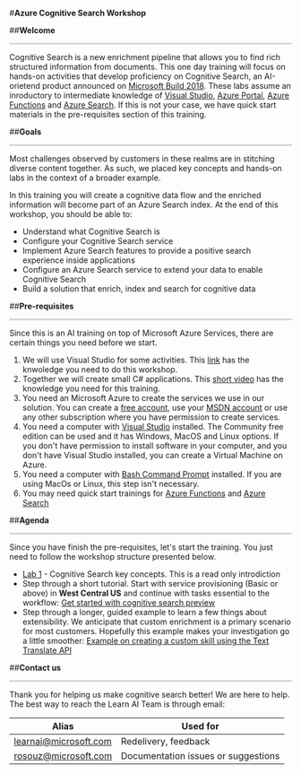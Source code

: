#**Azure Cognitive Search Workshop** 

##**Welcome**
<p style="border-bottom: 3px solid lightgrey;"></p>

Cognitive Search 
is a new enrichment pipeline that allows you to find rich structured information from documents. This one day training will focus on hands-on activities that develop proficiency on Cognitive Search, an AI-orietend product announced on [Microsoft Build 2018](https://www.microsoft.com/en-us/build). These labs assume an inroductory to intermediate knowledge of [Visual Studio](https://www.visualstudio.com/vs/community/), [Azure Portal](https://portal.azure.com), [Azure Functions](https://azure.microsoft.com/en-us/services/functions/) and [Azure Search](https://azure.microsoft.com/en-us/services/search/). If this is not your case, we have quick start materials in the pre-requisites section of this training.

##**Goals**
<p style="border-bottom: 3px solid lightgrey;"></p>

Most challenges observed by customers in these realms are in stitching diverse content together. As such, we placed key concepts and hands-on labs in the context of a broader example.

In this training you will create a cognitive data flow and the enriched information will become part of an Azure Search index. At the end of this workshop, you should be able to:

+ Understand what Cognitive Search is
+ Configure your Cognitive Search service
+ Implement Azure Search features to provide a positive search experience inside applications
+ Configure an Azure Search service to extend your data to enable Cognitive Search
+ Build a solution that enrich, index and search for cognitive data

##**Pre-requisites**
<p style="border-bottom: 3px solid lightgrey;"></p>
Since this is an AI training on top of Microsoft Azure Services, there are certain things you need before we start.

1. We will use Visual Studio for some activities. This [link](https://docs.microsoft.com/en-us/visualstudio/ide/visual-studio-ide) has the knwoledge you need to do this workshop. 
2. Together we will create small C# applications. This [short video](https://mva.microsoft.com/en-us/training-courses/c-fundamentals-for-absolute-beginners-16169?l=Lvld4EQIC_2706218949) has the knowledge you need for this training.
3. You need an Microsoft Azure to create the services we use in our solution. You can create a [free account](https://azure.microsoft.com/en-us/free/), use your [MSDN account](https://azure.microsoft.com/en-us/pricing/member-offers/credit-for-visual-studio-subscribers/) or use any other subscription where you have permission to create services.
4. You need a computer with [Visual Studio](https://www.visualstudio.com/downloads/) installed. The Community free edition can be used and it has Windows, MacOS and Linux options. If you don't have permission to install software in your computer, and you don't have Visual Studio installed, you can create a Virtual Machine on Azure.
5. You need a computer with [Bash Command Prompt](https://docs.microsoft.com/en-us/windows/wsl/install-win10) installed. If you are using MacOs or Linux, this step isn't necessary.
6. You may need quick start trainings for [Azure Functions](https://docs.microsoft.com/en-us/azure/azure-functions/) and [Azure Search](https://docs.microsoft.com/en-us/azure/search/)

##**Agenda**
<p style="border-bottom: 3px solid lightgrey;"></p>

Since you have finish the pre-requisites, let's start the training. You just need to follow the workshop structure presented below.

+ [Lab 1](Lab-1-cognitive-search-key-concepts.md) - Cognitive Search key concepts. This is a read only introdiction
+ Step through a short tutorial. Start with service provisioning (Basic or above) in **West Central US** and continue with tasks essential to the workflow: [Get started with cognitive search preview](cognitive-search-get-start-preview.md)
+ Step through a longer, guided example to learn a few things about extensibility. We anticipate that custom enrichment is a primary scenario for most customers. Hopefully this example makes your investigation go a little smoother: [Example on creating a custom skill using the Text Translate API](cognitive-search-create-custom-skill-example.md)



##**Contact us**
<p style="border-bottom: 3px solid lightgrey;"></p>

Thank you for helping us make cognitive search better! We are here to help. The best way to reach the Learn AI Team is through email:

| Alias | Used for |
|-------|----------|
| learnai@microsoft.com | Redelivery, feedback |
| rosouz@microsoft.com | Documentation issues or suggestions |
